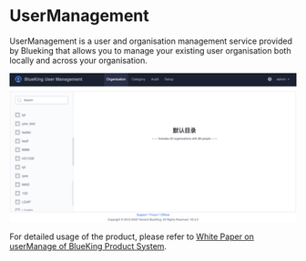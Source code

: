  # UserManagement

 UserManagement is a user and organisation management service provided by Blueking that allows you to manage your existing user organisation both locally and across your organisation.

 ![-w2020](../assets/dock_usermanage.png) 

 For detailed usage of the product, please refer to [White Paper on userManage of BlueKing Product System](../../../UserManage/UserGuide/Overview/Whatisbkuser.md). 